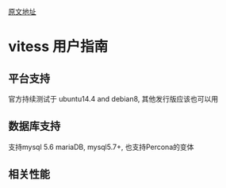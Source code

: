 [原文地址](https://vitess.io/user-guide/introduction/)
# vitess 用户指南
## 平台支持
官方持续测试于 ubuntu14.4 and debian8, 其他发行版应该也可以用
## 数据库支持
支持mysql 5.6 mariaDB, mysql5.7+, 也支持Percona的变体
## 相关性能
